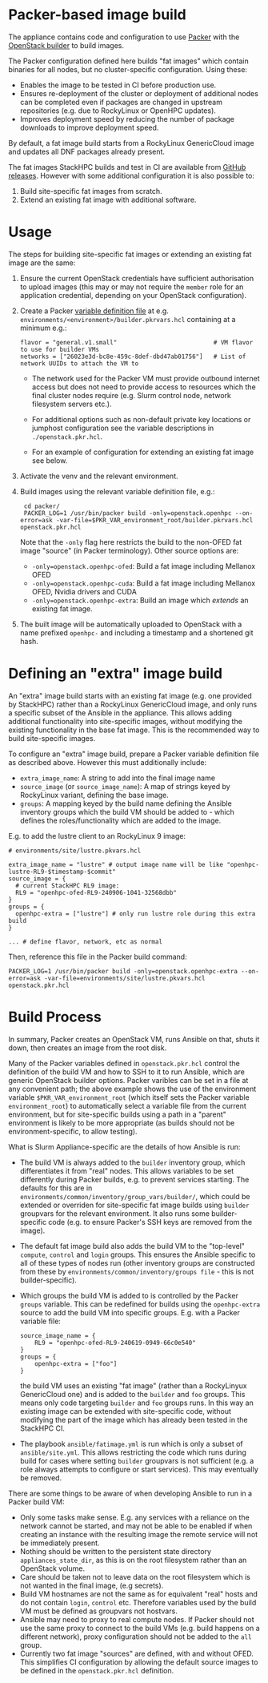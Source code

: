 # Packer-based image build

The appliance contains code and configuration to use [Packer](https://developer.hashicorp.com/packer) with the [OpenStack builder](https://www.packer.io/plugins/builders/openstack) to build images.

The Packer configuration defined here builds "fat images" which contain binaries for all nodes, but no cluster-specific configuration. Using these:
- Enables the image to be tested in CI before production use.
- Ensures re-deployment of the cluster or deployment of additional nodes can be completed even if packages are changed in upstream repositories (e.g. due to RockyLinux or OpenHPC updates).
- Improves deployment speed by reducing the number of package downloads to improve deployment speed.

By default, a fat image build starts from a RockyLinux GenericCloud image and updates all DNF packages already present.

The fat images StackHPC builds and test in CI are  available from [GitHub releases](https://github.com/stackhpc/ansible-slurm-appliance/releases). However with some additional configuration it is also possible to:
1. Build site-specific fat images from scratch.
2. Extend an existing fat image with additional software.


# Usage

The steps for building site-specific fat images or extending an existing fat image are the same:

1. Ensure the current OpenStack credentials have sufficient authorisation to upload images (this may or may not require the `member` role for an application credential, depending on your OpenStack configuration).
2. Create a Packer [variable definition file](https://developer.hashicorp.com/packer/docs/templates/hcl_templates/variables#assigning-values-to-input-variables) at e.g. `environments/<environment>/builder.pkrvars.hcl` containing at a minimum e.g.:
  
    ```hcl
    flavor = "general.v1.small"                           # VM flavor to use for builder VMs
    networks = ["26023e3d-bc8e-459c-8def-dbd47ab01756"]   # List of network UUIDs to attach the VM to
    ```
    
    - The network used for the Packer VM must provide outbound internet access but does not need to provide access to resources which the final cluster nodes require (e.g. Slurm control node, network filesystem servers etc.).
    
    - For additional options such as non-default private key locations or jumphost configuration see the variable descriptions in `./openstack.pkr.hcl`.

    - For an example of configuration for extending an existing fat image see below.

3. Activate the venv and the relevant environment.

4. Build images using the relevant variable definition file, e.g.:

        cd packer/
        PACKER_LOG=1 /usr/bin/packer build -only=openstack.openhpc --on-error=ask -var-file=$PKR_VAR_environment_root/builder.pkrvars.hcl openstack.pkr.hcl

    Note that the `-only` flag here restricts the build to the non-OFED fat image "source" (in Packer terminology). Other
    source options are:
      - `-only=openstack.openhpc-ofed`: Build a fat image including Mellanox OFED
      - `-only=openstack.openhpc-cuda`: Build a fat image including Mellanox OFED, Nvidia drivers and CUDA
      - `-only=openstack.openhpc-extra`: Build an image which *extends* an existing fat image.

5. The built image will be automatically uploaded to OpenStack with a name prefixed `openhpc-` and including a timestamp and a shortened git hash.

# Defining an "extra" image build

An "extra" image build starts with an existing fat image (e.g. one provided by StackHPC) rather than a RockyLinux GenericCloud image, and only runs a specific subset of the
Ansible in the appliance. This allows adding additional functionality into site-specific images, without modifying the existing functionality in the base fat image. This is the recommended way to build site-specific images.

To configure an "extra" image build, prepare a Packer variable definition file as described above. However this must additionally include:

- `extra_image_name`: A string to add into the final image name
- `source_image` (or `source_image_name`): A map of strings keyed by RockyLinux variant, defining the base image.
- `groups`: A mapping keyed by the build name defining the Ansible inventory groups which the build VM should be added to - which defines the roles/functionality which are
added to the image.

E.g. to add the lustre client to an RockyLinux 9 image:

    # environments/site/lustre.pkvars.hcl

    extra_image_name = "lustre" # output image name will be like "openhpc-lustre-RL9-$timestamp-$commit"
    source_image = {
      # current StackHPC RL9 image:
      RL9 = "openhpc-ofed-RL9-240906-1041-32568dbb"
    }
    groups = {
      openhpc-extra = ["lustre"] # only run lustre role during this extra build
    }

    ... # define flavor, network, etc as normal


Then, reference this file in the Packer build command:

    PACKER_LOG=1 /usr/bin/packer build -only=openstack.openhpc-extra --on-error=ask -var-file=environments/site/lustre.pkvars.hcl openstack.pkr.hcl

# Build Process

In summary, Packer creates an OpenStack VM, runs Ansible on that, shuts it down, then creates an image from the root disk.

Many of the Packer variables defined in `openstack.pkr.hcl` control the definition of the build VM and how to SSH to it to run Ansible, which are generic OpenStack builder options. Packer varibles can be set in a file at any convenient path; the above
example shows the use of the environment variable `$PKR_VAR_environment_root` (which itself sets the Packer variable
`environment_root`) to automatically select a variable file from the current environment, but for site-specific builds
using a path in a "parent" environment is likely to be more appropriate (as builds should not be environment-specific, to allow testing).

What is Slurm Appliance-specific are the details of how Ansible is run:
- The build VM is always added to the `builder` inventory group, which differentiates it from "real" nodes. This allows
  variables to be set differently during Packer builds, e.g. to prevent services starting. The defaults for this are in `environments/common/inventory/group_vars/builder/`, which could be extended or overriden for site-specific fat image builds using `builder` groupvars for the relevant environment. It also runs some builder-specific code (e.g. to ensure Packer's SSH
  keys are removed from the image).
- The default fat image build also adds the build VM to the "top-level" `compute`, `control` and `login` groups. This ensures
  the Ansible specific to all of these types of nodes run (other inventory groups are constructed from these by `environments/common/inventory/groups file` - this is not builder-specific).
- Which groups the build VM is added to is controlled by the Packer `groups` variable. This can be redefined for builds using the `openhpc-extra` source to add the build VM into specific groups. E.g. with a Packer variable file:

      source_image_name = {
          RL9 = "openhpc-ofed-RL9-240619-0949-66c0e540"
      }
      groups = {
          openhpc-extra = ["foo"]
      }

    the build VM uses an existing "fat image" (rather than a RockyLinyux GenericCloud one) and is added to the `builder` and `foo` groups. This means only code targeting `builder` and `foo` groups runs. In this way an existing image can be extended with site-specific code, without modifying the part of the image which has already been tested in the StackHPC CI.

 - The playbook `ansible/fatimage.yml` is run which is only a subset of `ansible/site.yml`. This allows restricting the code
   which runs during build for cases where setting `builder` groupvars is not sufficient (e.g. a role always attempts to configure or start services). This may eventually be removed.

There are some things to be aware of when developing Ansible to run in a Packer build VM:
  - Only some tasks make sense. E.g. any services with a reliance on the network cannot be started, and may not be able to be enabled if when creating an instance with the resulting image the remote service will not be immediately present.
  - Nothing should be written to the persistent state directory `appliances_state_dir`, as this is on the root filesystem rather than an OpenStack volume.
  - Care should be taken not to leave data on the root filesystem which is not wanted in the final image, (e.g secrets).
  - Build VM hostnames are not the same as for equivalent "real" hosts and do not contain `login`, `control` etc. Therefore variables used by the build VM must be defined as groupvars not hostvars.
  - Ansible may need to proxy to real compute nodes. If Packer should not use the same proxy to connect to the
    build VMs (e.g. build happens on a different network), proxy configuration should not be added to the `all` group.
  - Currently two fat image "sources" are defined, with and without OFED. This simplifies CI configuration by allowing the
    default source images to be defined in the `openstack.pkr.hcl` definition.
